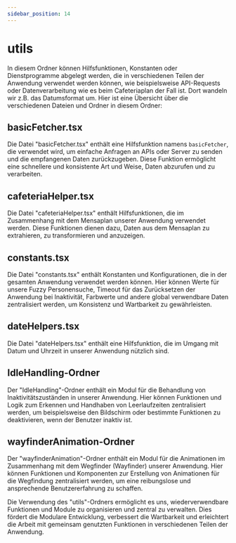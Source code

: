 ```yaml
---
sidebar_position: 14
---
```


# utils

In diesem Ordner können Hilfsfunktionen, Konstanten oder Dienstprogramme abgelegt werden, die in verschiedenen Teilen der Anwendung verwendet werden können, wie beispielsweise API-Requests oder Datenverarbeitung wie es beim Cafeteriaplan der Fall ist. Dort wandeln wir z.B. das Datumsformat um. Hier ist eine Übersicht über die verschiedenen Dateien und Ordner in diesem Ordner:

## basicFetcher.tsx

Die Datei "basicFetcher.tsx" enthält eine Hilfsfunktion namens `basicFetcher`, die verwendet wird, um einfache Anfragen an APIs oder Server zu senden und die empfangenen Daten zurückzugeben. Diese Funktion ermöglicht eine schnellere und konsistente Art und Weise, Daten abzurufen und zu verarbeiten.

## cafeteriaHelper.tsx

Die Datei "cafeteriaHelper.tsx" enthält Hilfsfunktionen, die im Zusammenhang mit dem Mensaplan unserer Anwendung verwendet werden. Diese Funktionen dienen dazu, Daten aus dem Mensaplan zu extrahieren, zu transformieren und anzuzeigen.

## constants.tsx

Die Datei "constants.tsx" enthält Konstanten und Konfigurationen, die in der gesamten Anwendung verwendet werden können. Hier können Werte für unsere Fuzzy Personensuche, Timeout für das Zurücksetzen der Anwendung bei Inaktivität, Farbwerte und andere global verwendbare Daten zentralisiert werden, um Konsistenz und Wartbarkeit zu gewährleisten.

## dateHelpers.tsx

Die Datei "dateHelpers.tsx" enthält eine Hilfsfunktion, die im Umgang mit Datum und Uhrzeit in unserer Anwendung nützlich sind.

## IdleHandling-Ordner

Der "IdleHandling"-Ordner enthält ein Modul für die Behandlung von Inaktivitätszuständen in unserer Anwendung. Hier können Funktionen und Logik zum Erkennen und Handhaben von Leerlaufzeiten zentralisiert werden, um beispielsweise den Bildschirm oder bestimmte Funktionen zu deaktivieren, wenn der Benutzer inaktiv ist.

## wayfinderAnimation-Ordner

Der "wayfinderAnimation"-Ordner enthält ein Modul für die Animationen im Zusammenhang mit dem Wegfinder (Wayfinder) unserer Anwendung. Hier können Funktionen und Komponenten zur Erstellung von Animationen für die Wegfindung zentralisiert werden, um eine reibungslose und ansprechende Benutzererfahrung zu schaffen.

Die Verwendung des "utils"-Ordners ermöglicht es uns, wiederverwendbare Funktionen und Module zu organisieren und zentral zu verwalten. Dies fördert die Modulare Entwicklung, verbessert die Wartbarkeit und erleichtert die Arbeit mit gemeinsam genutzten Funktionen in verschiedenen Teilen der Anwendung.
